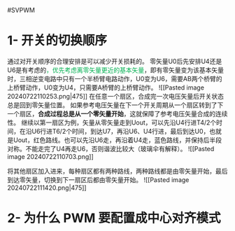#SVPWM 
# 1- 开关的切换顺序
通过对开关顺序的合理安排是可以减少开关损耗的。
零矢量U0后先安排U4还是U6是有考虑的<font color="#00b050">，优先考虑离零矢量更近的基本矢量</font>，即有零矢量变为该基本矢量时，三相逆变电路中只有一个半桥臂电路动作，U0变为U6，需要AB两个桥臂的上桥臂动作，U0变为U4，只需要A桥臂的上桥臂动作。
![[Pasted image 20240722110253.png|475]]
在任意一个扇区，合成完一次电压矢量后开关状态总是回到零矢量位置。
如果参考电压矢量在下一个开关周期从一个扇区转到了下一个扇区，**合成过程总是从一个零矢量开始**，这就保障了参考电压矢量合成的连续性。
继续以第一扇区为例，矢量从零矢量走到Uout，可以先沿U4行进T4/2个时间，在沿U6行进T6/2个时间，到达U7，再沿U6、U4行进，最后到达U0，也就是Uout，红色路线。也可以先沿U6走，再沿着U4走，蓝色路线，并保持后半段对称。不能走完了U4再走U6，否则谐波比较大（玻璃伞有解释）。
![[Pasted image 20240722110703.png]]

将其他扇区加入进来，每种扇区都有两种路线，两种路线都是由零矢量开始，最后到达零矢量，切换到下一扇区后都由零矢量开始。
![[Pasted image 20240722111420.png|475]]
# 2- 为什么 PWM 要配置成中心对齐模式
